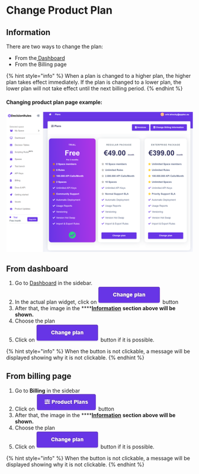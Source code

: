 # Change Product Plan

## Information

There are two ways to change the plan:

* From the[ Dashboard](../dashboard.md)
* From the Billing page

{% hint style="info" %}
When a plan is changed to a higher plan, the higher plan takes effect immediately. If the plan is changed to a lower plan, the lower plan will not take effect until the next billing period.
{% endhint %}

#### Changing product plan page example:

![](../.gitbook/assets/image%20%28128%29.png)

## From dashboard

1. Go to [Dashboard](../dashboard.md) in the sidebar.
2. In the actual plan widget, click on ![](../.gitbook/assets/screenshoteasy-9-%20%281%29.png) button
3. After that, the image in the ****[**Information**](change-product-plan.md#information) ****section above will be shown**.**
4. Choose the plan
5. Click on ![](../.gitbook/assets/screenshoteasy-9-%20%281%29.png) button if it is possible.  

{% hint style="info" %}
When the button is not clickable, a message will be displayed showing why it is not clickable.
{% endhint %}



## From billing page

1. Go to **Billing** in the sidebar
2. Click on ![](../.gitbook/assets/screenshoteasy-10-.png) button
3. After that, the image in the ****[**Information**](change-product-plan.md#information) ****section above will be shown**.**
4. Choose the plan
5. Click on ![](../.gitbook/assets/screenshoteasy-9-%20%281%29.png) button if it is possible.  

{% hint style="info" %}
When the button is not clickable, a message will be displayed showing why it is not clickable.
{% endhint %}

